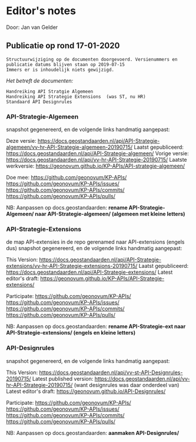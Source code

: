 # Editor's notes

Door:	Jan van Gelder 

## Publicatie op rond 17-01-2020

	Structuurwijziging op de documenten doorgevoerd. Versienummers en publicatie datums blijven staan op 2019-07-15
	Immers er is inhoudelijk niets gewijzigd. 

*Het betreft de documenten:*

	Handreiking API Stratgie Algemeen
 	Handreiking API Strategie Extensions  (was ST, nu HR)
	Standaard API Designrules


### API-Strategie-Algemeen

snapshot gegenereerd, en de volgende links handmatig aangepast:

Deze versie: 			https://docs.geostandaarden.nl/api/API-Strategie-algemeen/vv-hr-API-Strategie-algemeen-20190715/
Laatst gepubliceerd:	https://docs.geostandaarden.nl/api/API-Strategie-algemeen/
Vorige versie:			https://docs.geostandaarden.nl/api/vv-hr-API-Strategie-20190715/
Laatste werkversie:		https://geonovum.github.io/KP-APIs/API-strategie-algemeen/

Doe mee:
https://github.com/geonovum/KP-APIs/
https://github.com/geonovum/KP-APIs/issues/
https://github.com/geonovum/KP-APIs/commits/
https://github.com/geonovum/KP-APIs/pulls/


NB: Aanpassen op docs.geostandaarden: 
**rename API-Strategie-Algemeen/ naar API-Strategie-algemeen/  (algemeen met kleine letters)**
 

### API-Strategie-Extensions

de map API-extensies in de repo gerenamed naar API-extensions (engels dus)
snapshot gegenereerd, en de volgende links handmatig aangepast:

This Version:			https://docs.geostandaarden.nl/api/API-Strategie-extensions/vv-hr-API-Strategie-extensions-20190715/
Laatst gepubliceerd:	https://docs.geostandaarden.nl/api/API-Strategie-extensions/
Latest editor's draft:	https://geonovum.github.io/KP-APIs/API-Strategie-extensions/

Participate:
https://github.com/geonovum/KP-APIs/
https://github.com/geonovum/KP-APIs/issues/
https://github.com/geonovum/KP-APIs/commits/
https://github.com/geonovum/KP-APIs/pulls/

NB: Aanpassen op docs.geostandaarden: 
**rename API-Strategie-ext naar API-Strategie-extensions/  (engels en kleine letters)**


### API-Designrules

snapshot gegenereerd, en de volgende links handmatig aangepast:

This Version:				https://docs.geostandaarden.nl/api/vv-st-API-Designrules-20190715/
Latest published version:	https://docs.geostandaarden.nl/api/vv-hr-API-Strategie-20190715/   (want designrules was daar onderdeel van)
Latest editor's draft:		https://geonovum.github.io/API-Designrules/

Participate:
https://github.com/geonovum/KP-APIs/
https://github.com/geonovum/KP-APIs/issues/
https://github.com/geonovum/KP-APIs/commits/
https://github.com/geonovum/KP-APIs/pulls/

NB: Aanpassen op docs.geostandaarden: 
**aanmaken API-Designrules/**

